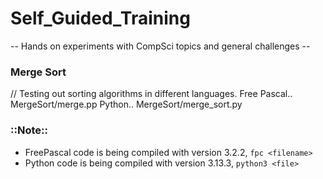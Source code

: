 # Self_Guided_Training
 -- Hands on experiments with CompSci topics and general challenges --

### Merge Sort
// Testing out sorting algorithms in different languages.
Free Pascal.. MergeSort/merge.pp
Python.. MergeSort/merge_sort.py

### ::Note::
- FreePascal code is being compiled with version 3.2.2, `fpc <filename>`
- Python code is being compiled with version 3.13.3, `python3 <file>`
